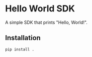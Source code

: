 # Hello World SDK

A simple SDK that prints "Hello, World!".

## Installation

```bash
pip install .